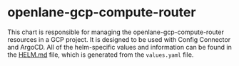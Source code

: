 # openlane-gcp-compute-router

This chart is responsible for managing the openlane-gcp-compute-router resources in a GCP project. It is designed to be used with Config Connector and ArgoCD. All of the helm-specific values and information can be found in the [HELM.md](HELM.md) file, which is generated from the `values.yaml` file.
